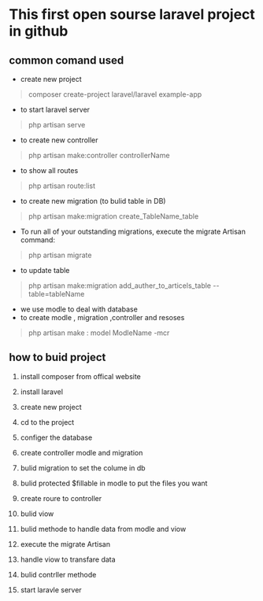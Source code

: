 # This first open sourse laravel project in github
## common comand used
- create new project
> composer create-project laravel/laravel example-app
-  to start laravel server 
>  php artisan serve 
- to create new  controller
>php artisan make:controller controllerName
- to show all routes
> php artisan route:list
- to create new  migration (to bulid table in DB)
>php artisan make:migration create_TableName_table
- To run all of your outstanding migrations, execute the migrate Artisan command:
>php artisan migrate 
- to update table 
> php artisan make:migration add_auther_to_articels_table --table=tableName
- we use modle to deal with database
-  to create modle , migration ,controller and resoses


>php artisan make : model ModleName -mcr

## how to buid project
1. install composer from offical website
2. install laravel
3. create new project
4. cd to the project
5. configer the database
5. create controller modle and migration

5. bulid migration to set the colume in db
5. bulid   protected $fillable in modle to put the files you want
5. create roure to controller
5. bulid viow
5. bulid methode to handle data from modle and viow

5. execute the migrate Artisan
5. handle viow to transfare data 
5. bulid contrller methode
5. start laravle server